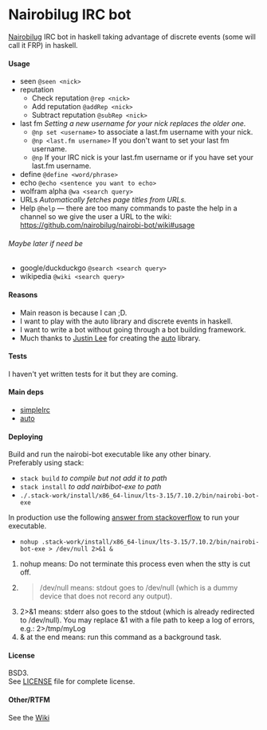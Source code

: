 # Nairobilug IRC bot
[Nairobilug](https://github.com/nairobilug/) IRC bot in haskell taking advantage of discrete events (some will call it FRP) in haskell.


#### Usage
* seen `@seen <nick>`
* reputation
  - Check reputation `@rep <nick>`
  - Add reputation `@addRep <nick>`
  - Subtract reputation `@subRep <nick>`
* last fm
  *Setting a new username for your nick replaces the older one.*
  - `@np set <username>` to associate a last.fm username with your nick.
  - `@np <last.fm username>` If you don't want to set your last fm username.
  - `@np` If your IRC nick is your last.fm username or if you have set your last.fm username.
* define `@define <word/phrase>`
* echo `@echo <sentence you want to echo>`
* wolfram alpha `@wa <search query>`
* URLs *Automatically fetches page titles from URLs.*
* Help `@help` — there are too many commands to paste the help in a channel so we give the user a URL to the wiki: https://github.com/nairobilug/nairobi-bot/wiki#usage

###### Maybe later if need be
* google/duckduckgo `@search <search query>`
* wikipedia `@wiki <search query>`


#### Reasons
* Main reason is because I can ;D.
* I want to play with the auto library and discrete events in haskell.
* I want to write a bot without going through a bot building framework.
* Much thanks to [Justin Lee](https://github.com/mstksg) for creating the [auto](https://github.com/mstksg/auto) library.

#### Tests
I haven't yet written tests for it but they are coming.


#### Main deps
* [simpleIrc](https://hackage.haskell.org/package/simpleirc)
* [auto](https://hackage.haskell.org/package/auto)


#### Deploying
Build and run the nairobi-bot executable like any other binary.  
Preferably using stack:
* `stack build`   *to compile but not add it to path*
* `stack install` *to add nairbibot-exe to path*
* `./.stack-work/install/x86_64-linux/lts-3.15/7.10.2/bin/nairobi-bot-exe`

In production use the following [answer from stackoverflow](http://stackoverflow.com/questions/4797050/how-to-run-process-as-background-and-never-die) to run your executable.
* `nohup .stack-work/install/x86_64-linux/lts-3.15/7.10.2/bin/nairobi-bot-exe > /dev/null 2>&1 &`

1. nohup means: Do not terminate this process even when the stty is cut off.
2. > /dev/null means: stdout goes to /dev/null (which is a dummy device that does not record any output).
3. 2>&1 means: stderr also goes to the stdout (which is already redirected to /dev/null). You may replace &1 with a file path to keep a log of errors, e.g.: 2>/tmp/myLog
4. & at the end means: run this command as a background task.

#### License
BSD3.  
See [LICENSE](https://github.com/nairobilug/nairobi-bot/blob/master/LICENSE) file for complete license.

#### Other/RTFM
See the [Wiki](https://github.com/nairobilug/nairobi-bot/wiki)
